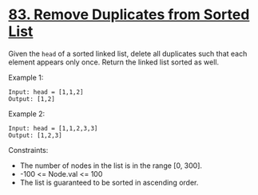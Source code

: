 # [83. Remove Duplicates from Sorted List](https://leetcode.com/problems/remove-duplicates-from-sorted-list/)

Given the ```head``` of a sorted linked list, delete all duplicates such that each element appears only once. Return the linked list sorted as well.


Example 1:

    Input: head = [1,1,2]
    Output: [1,2]

Example 2:

    Input: head = [1,1,2,3,3]
    Output: [1,2,3]
 

Constraints:

* The number of nodes in the list is in the range [0, 300].
* -100 <= Node.val <= 100
* The list is guaranteed to be sorted in ascending order.